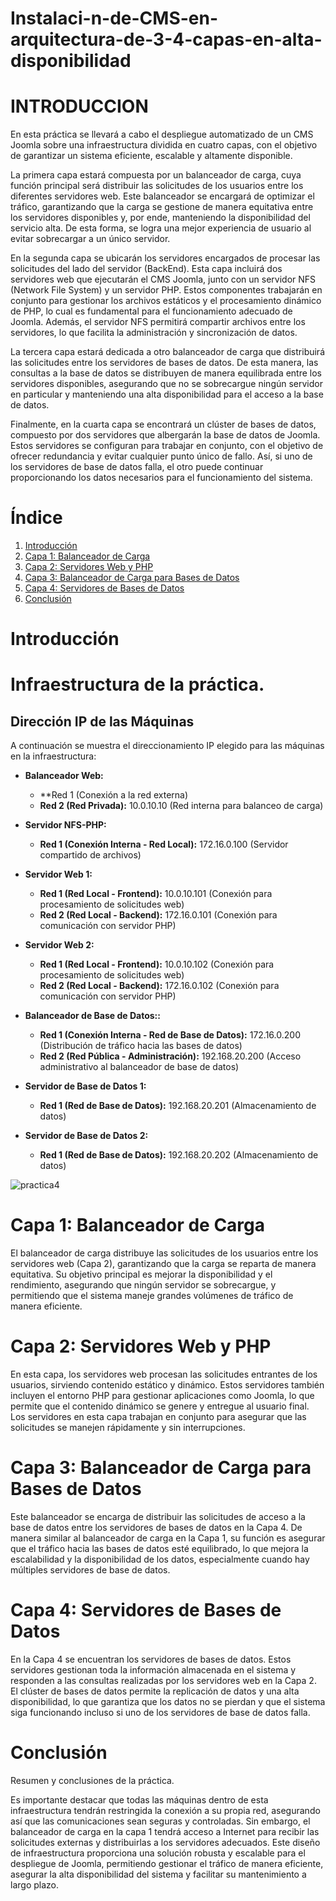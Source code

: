 # Instalaci-n-de-CMS-en-arquitectura-de-3-4-capas-en-alta-disponibilidad
# INTRODUCCION
En esta práctica se llevará a cabo el despliegue automatizado de un CMS Joomla sobre una infraestructura dividida en cuatro capas, con el objetivo de garantizar un sistema eficiente, escalable y altamente disponible.

La primera capa estará compuesta por un balanceador de carga, cuya función principal será distribuir las solicitudes de los usuarios entre los diferentes servidores web. Este balanceador se encargará de optimizar el tráfico, garantizando que la carga se gestione de manera equitativa entre los servidores disponibles y, por ende, manteniendo la disponibilidad del servicio alta. De esta forma, se logra una mejor experiencia de usuario al evitar sobrecargar a un único servidor.

En la segunda capa se ubicarán los servidores encargados de procesar las solicitudes del lado del servidor (BackEnd). Esta capa incluirá dos servidores web que ejecutarán el CMS Joomla, junto con un servidor NFS (Network File System) y un servidor PHP. Estos componentes trabajarán en conjunto para gestionar los archivos estáticos y el procesamiento dinámico de PHP, lo cual es fundamental para el funcionamiento adecuado de Joomla. Además, el servidor NFS permitirá compartir archivos entre los servidores, lo que facilita la administración y sincronización de datos.

La tercera capa estará dedicada a otro balanceador de carga que distribuirá las solicitudes entre los servidores de bases de datos. De esta manera, las consultas a la base de datos se distribuyen de manera equilibrada entre los servidores disponibles, asegurando que no se sobrecargue ningún servidor en particular y manteniendo una alta disponibilidad para el acceso a la base de datos.

Finalmente, en la cuarta capa se encontrará un clúster de bases de datos, compuesto por dos servidores que albergarán la base de datos de Joomla. Estos servidores se configuran para trabajar en conjunto, con el objetivo de ofrecer redundancia y evitar cualquier punto único de fallo. Así, si uno de los servidores de base de datos falla, el otro puede continuar proporcionando los datos necesarios para el funcionamiento del sistema.

# Índice

1. [Introducción](#introducción)
2. [Capa 1: Balanceador de Carga](#capa-1-balanceador-de-carga)
3. [Capa 2: Servidores Web y PHP](#capa-2-servidores-web-y-php)
4. [Capa 3: Balanceador de Carga para Bases de Datos](#capa-3-balanceador-de-carga-para-bases-de-datos)
5. [Capa 4: Servidores de Bases de Datos](#capa-4-servidores-de-bases-de-datos)
6. [Conclusión](#conclusión)

# Introducción
# Infraestructura de la práctica.
## Dirección IP de las Máquinas

A continuación se muestra el direccionamiento IP elegido para las máquinas en la infraestructura:

- **Balanceador Web:**
  - **Red 1 (Conexión a la red externa)
  - **Red 2 (Red Privada):** 10.0.10.10 (Red interna para balanceo de carga)

- **Servidor NFS-PHP:**
  - **Red 1 (Conexión Interna - Red Local):** 172.16.0.100 (Servidor compartido de archivos)

- **Servidor Web 1:**
  - **Red 1 (Red Local - Frontend):** 10.0.10.101 (Conexión para procesamiento de solicitudes web)
  - **Red 2 (Red Local - Backend):** 172.16.0.101 (Conexión para comunicación con servidor PHP)

- **Servidor Web 2:**
  - **Red 1 (Red Local - Frontend):** 10.0.10.102 (Conexión para procesamiento de solicitudes web)
  - **Red 2 (Red Local - Backend):** 172.16.0.102 (Conexión para comunicación con servidor PHP)

- **Balanceador de Base de Datos::**
  - **Red 1 (Conexión Interna - Red de Base de Datos):** 172.16.0.200 (Distribución de tráfico hacia las bases de datos)
  - **Red 2 (Red Pública - Administración):** 192.168.20.200 (Acceso administrativo al balanceador de base de datos)

- **Servidor de Base de Datos 1:**
  - **Red 1 (Red de Base de Datos):** 192.168.20.201 (Almacenamiento de datos)

- **Servidor de Base de Datos 2:**
  - **Red 1 (Red de Base de Datos):** 192.168.20.202 (Almacenamiento de datos)
 
![practica4](https://github.com/user-attachments/assets/d1cfd4c0-a6db-4859-b946-1356f4160150)

# Capa 1: Balanceador de Carga
El balanceador de carga distribuye las solicitudes de los usuarios entre los servidores web (Capa 2), garantizando que la carga se reparta de manera equitativa. Su objetivo principal es mejorar la disponibilidad y el rendimiento, asegurando que ningún servidor se sobrecargue, y permitiendo que el sistema maneje grandes volúmenes de tráfico de manera eficiente.

# Capa 2: Servidores Web y PHP
En esta capa, los servidores web procesan las solicitudes entrantes de los usuarios, sirviendo contenido estático y dinámico. Estos servidores también incluyen el entorno PHP para gestionar aplicaciones como Joomla, lo que permite que el contenido dinámico se genere y entregue al usuario final. Los servidores en esta capa trabajan en conjunto para asegurar que las solicitudes se manejen rápidamente y sin interrupciones.

# Capa 3: Balanceador de Carga para Bases de Datos
Este balanceador se encarga de distribuir las solicitudes de acceso a la base de datos entre los servidores de bases de datos en la Capa 4. De manera similar al balanceador de carga en la Capa 1, su función es asegurar que el tráfico hacia las bases de datos esté equilibrado, lo que mejora la escalabilidad y la disponibilidad de los datos, especialmente cuando hay múltiples servidores de base de datos.

# Capa 4: Servidores de Bases de Datos
En la Capa 4 se encuentran los servidores de bases de datos. Estos servidores gestionan toda la información almacenada en el sistema y responden a las consultas realizadas por los servidores web en la Capa 2. El clúster de bases de datos permite la replicación de datos y una alta disponibilidad, lo que garantiza que los datos no se pierdan y que el sistema siga funcionando incluso si uno de los servidores de base de datos falla.

# Conclusión
Resumen y conclusiones de la práctica.


Es importante destacar que todas las máquinas dentro de esta infraestructura tendrán restringida la conexión a su propia red, asegurando así que las comunicaciones sean seguras y controladas. Sin embargo, el balanceador de carga en la capa 1 tendrá acceso a Internet para recibir las solicitudes externas y distribuirlas a los servidores adecuados.
Este diseño de infraestructura proporciona una solución robusta y escalable para el despliegue de Joomla, permitiendo gestionar el tráfico de manera eficiente, asegurar la alta disponibilidad del sistema y facilitar su mantenimiento a largo plazo.
